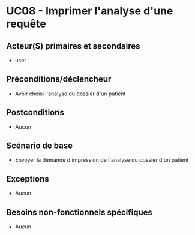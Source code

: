 # UC08 - Imprimer l'analyse d'une requête

## Acteur(S) primaires et secondaires

* user

## Préconditions/déclencheur

* Avoir choisi l'analyse du dossier d'un patient

## Postconditions

* Aucun

## Scénario de base

* Envoyer la demande d'impression de l'analyse du dossier d'un patient

## Exceptions

* Aucun

## Besoins non-fonctionnels spécifiques

* Aucun
